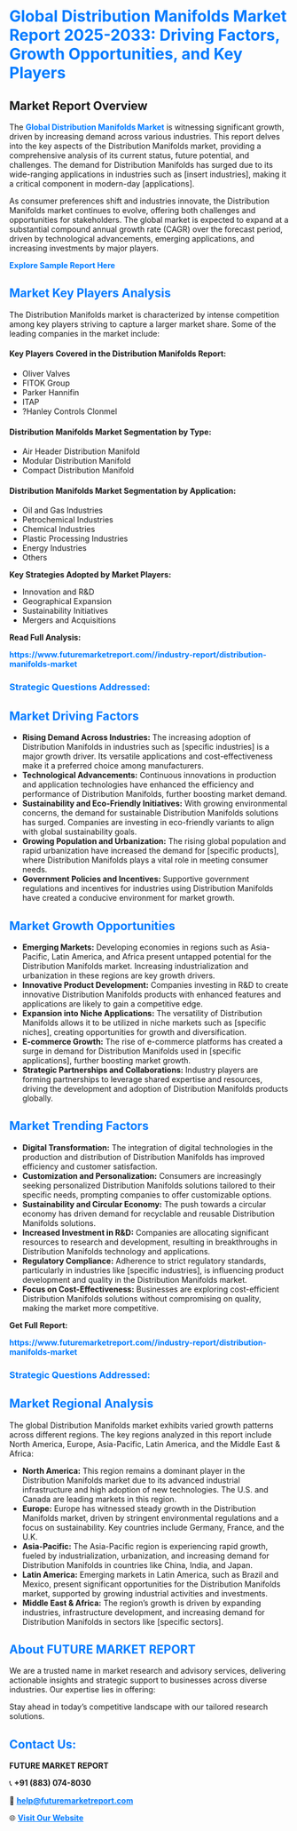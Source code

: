 <h1 style="color: #007BFF;">Global Distribution Manifolds Market Report 2025-2033: Driving Factors, Growth Opportunities, and Key Players</h1>

<section id="overview">
<h2>Market Report Overview</h2>
<p>The <a href="https://www.futuremarketreport.com//industry-report/distribution-manifolds-market" style="color: #007BFF; text-decoration: none;"><strong>Global Distribution Manifolds Market</strong></a> is witnessing significant growth, driven by increasing demand across various industries. This report delves into the key aspects of the Distribution Manifolds market, providing a comprehensive analysis of its current status, future potential, and challenges. The demand for Distribution Manifolds has surged due to its wide-ranging applications in industries such as [insert industries], making it a critical component in modern-day [applications].</p>
<p>As consumer preferences shift and industries innovate, the Distribution Manifolds market continues to evolve, offering both challenges and opportunities for stakeholders. The global market is expected to expand at a substantial compound annual growth rate (CAGR) over the forecast period, driven by technological advancements, emerging applications, and increasing investments by major players.</p>
</section>

<section id="overview">
<p><a href="https://www.futuremarketreport.com//request-sample/reportId=92424" style="color: #007BFF; text-decoration: none;"><strong>Explore Sample Report Here</strong></a></p>
</section>

<section id="key-players">
<h2 style="color: #007BFF;">Market Key Players Analysis</h2>
<p>The Distribution Manifolds market is characterized by intense competition among key players striving to capture a larger market share. Some of the leading companies in the market include:</p>
<h4>Key Players Covered in the Distribution Manifolds Report:</h4>
<ul><li>Oliver Valves</li><li>FITOK Group</li><li>Parker Hannifin</li><li>ITAP</li><li>?Hanley Controls Clonmel</li></ul>
<h4>Distribution Manifolds Market Segmentation by Type:</h4>
<ul><li>Air Header Distribution Manifold</li><li>Modular Distribution Manifold</li><li>Compact Distribution Manifold</li></ul>

<h4>Distribution Manifolds Market Segmentation by Application:</h4>
<ul><li>Oil and Gas Industries</li><li>Petrochemical Industries</li><li>Chemical Industries</li><li>Plastic Processing Industries</li><li>Energy Industries</li><li>Others</li></ul>
<p><strong>Key Strategies Adopted by Market Players:</strong></p>
<ul>
<li>Innovation and R&D</li>
<li>Geographical Expansion</li>
<li>Sustainability Initiatives</li>
<li>Mergers and Acquisitions</li>
</ul>
</section>

<section>
<p><strong>Read Full Analysis: </strong></p><a href="https://www.futuremarketreport.com//industry-report/distribution-manifolds-market" style="color: #007BFF; text-decoration: none;"><strong>https://www.futuremarketreport.com//industry-report/distribution-manifolds-market</strong></a>
<h3 style="color: #007BFF;">Strategic Questions Addressed:</h3>
</section>

<section id="driving-factors">
<h2 style="color: #007BFF;">Market Driving Factors</h2>
<ul>
<li><strong>Rising Demand Across Industries:</strong> The increasing adoption of Distribution Manifolds in industries such as [specific industries] is a major growth driver. Its versatile applications and cost-effectiveness make it a preferred choice among manufacturers.</li>
<li><strong>Technological Advancements:</strong> Continuous innovations in production and application technologies have enhanced the efficiency and performance of Distribution Manifolds, further boosting market demand.</li>
<li><strong>Sustainability and Eco-Friendly Initiatives:</strong> With growing environmental concerns, the demand for sustainable Distribution Manifolds solutions has surged. Companies are investing in eco-friendly variants to align with global sustainability goals.</li>
<li><strong>Growing Population and Urbanization:</strong> The rising global population and rapid urbanization have increased the demand for [specific products], where Distribution Manifolds plays a vital role in meeting consumer needs.</li>
<li><strong>Government Policies and Incentives:</strong> Supportive government regulations and incentives for industries using Distribution Manifolds have created a conducive environment for market growth.</li>
</ul>
</section>

<section id="growth-opportunities">
<h2 style="color: #007BFF;">Market Growth Opportunities</h2>
<ul>
<li><strong>Emerging Markets:</strong> Developing economies in regions such as Asia-Pacific, Latin America, and Africa present untapped potential for the Distribution Manifolds market. Increasing industrialization and urbanization in these regions are key growth drivers.</li>
<li><strong>Innovative Product Development:</strong> Companies investing in R&D to create innovative Distribution Manifolds products with enhanced features and applications are likely to gain a competitive edge.</li>
<li><strong>Expansion into Niche Applications:</strong> The versatility of Distribution Manifolds allows it to be utilized in niche markets such as [specific niches], creating opportunities for growth and diversification.</li>
<li><strong>E-commerce Growth:</strong> The rise of e-commerce platforms has created a surge in demand for Distribution Manifolds used in [specific applications], further boosting market growth.</li>
<li><strong>Strategic Partnerships and Collaborations:</strong> Industry players are forming partnerships to leverage shared expertise and resources, driving the development and adoption of Distribution Manifolds products globally.</li>
</ul>
</section>

<section id="trending-factors">
<h2 style="color: #007BFF;">Market Trending Factors</h2>
<ul>
<li><strong>Digital Transformation:</strong> The integration of digital technologies in the production and distribution of Distribution Manifolds has improved efficiency and customer satisfaction.</li>
<li><strong>Customization and Personalization:</strong> Consumers are increasingly seeking personalized Distribution Manifolds solutions tailored to their specific needs, prompting companies to offer customizable options.</li>
<li><strong>Sustainability and Circular Economy:</strong> The push towards a circular economy has driven demand for recyclable and reusable Distribution Manifolds solutions.</li>
<li><strong>Increased Investment in R&D:</strong> Companies are allocating significant resources to research and development, resulting in breakthroughs in Distribution Manifolds technology and applications.</li>
<li><strong>Regulatory Compliance:</strong> Adherence to strict regulatory standards, particularly in industries like [specific industries], is influencing product development and quality in the Distribution Manifolds market.</li>
<li><strong>Focus on Cost-Effectiveness:</strong> Businesses are exploring cost-efficient Distribution Manifolds solutions without compromising on quality, making the market more competitive.</li>
</ul>
</section>

<section>
<p><strong>Get Full Report: </strong></p><a href="https://www.futuremarketreport.com//industry-report/distribution-manifolds-market" style="color: #007BFF; text-decoration: none;"><strong>https://www.futuremarketreport.com//industry-report/distribution-manifolds-market</strong></a>
<h3 style="color: #007BFF;">Strategic Questions Addressed:</h3>
</section>


<section id="regional-analysis">
<h2 style="color: #007BFF;">Market Regional Analysis</h2>
<p>The global Distribution Manifolds market exhibits varied growth patterns across different regions. The key regions analyzed in this report include North America, Europe, Asia-Pacific, Latin America, and the Middle East & Africa:</p>
<ul>
<li><strong>North America:</strong> This region remains a dominant player in the Distribution Manifolds market due to its advanced industrial infrastructure and high adoption of new technologies. The U.S. and Canada are leading markets in this region.</li>
<li><strong>Europe:</strong> Europe has witnessed steady growth in the Distribution Manifolds market, driven by stringent environmental regulations and a focus on sustainability. Key countries include Germany, France, and the U.K.</li>
<li><strong>Asia-Pacific:</strong> The Asia-Pacific region is experiencing rapid growth, fueled by industrialization, urbanization, and increasing demand for Distribution Manifolds in countries like China, India, and Japan.</li>
<li><strong>Latin America:</strong> Emerging markets in Latin America, such as Brazil and Mexico, present significant opportunities for the Distribution Manifolds market, supported by growing industrial activities and investments.</li>
<li><strong>Middle East & Africa:</strong> The region’s growth is driven by expanding industries, infrastructure development, and increasing demand for Distribution Manifolds in sectors like [specific sectors].</li>
</ul>
</section>

<footer>
<h2 style="color: #007BFF;">About FUTURE MARKET REPORT</h2>
<p>We are a trusted name in market research and advisory services, delivering actionable insights and strategic support to businesses across diverse industries. Our expertise lies in offering:</p>

<p>Stay ahead in today’s competitive landscape with our tailored research solutions.</p>

<h2 style="color: #007BFF;">Contact Us:</h2>
<p><strong>FUTURE MARKET REPORT</strong></p>
<p>📞 <strong>+91 (883) 074-8030</strong></p>
<p>📧 <strong><a href="mailto:help@futuremarketreport.com" style="color: #007BFF;">help@futuremarketreport.com</a></strong></p>
<p>🌐 <strong><a href="https://www.futuremarketreport.com/" style="color: #007BFF;">Visit Our Website</a></strong></p>
</footer>